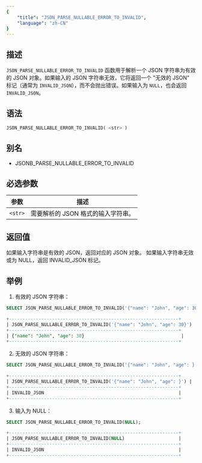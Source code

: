 ```yaml
---
{
    "title": "JSON_PARSE_NULLABLE_ERROR_TO_INVALID",
    "language": "zh-CN"
}
---
```


<!-- 
Licensed to the Apache Software Foundation (ASF) under one
or more contributor license agreements.  See the NOTICE file
distributed with this work for additional information
regarding copyright ownership.  The ASF licenses this file
to you under the Apache License, Version 2.0 (the
"License"); you may not use this file except in compliance
with the License.  You may obtain a copy of the License at

  http://www.apache.org/licenses/LICENSE-2.0

Unless required by applicable law or agreed to in writing,
software distributed under the License is distributed on an
"AS IS" BASIS, WITHOUT WARRANTIES OR CONDITIONS OF ANY
KIND, either express or implied.  See the License for the
specific language governing permissions and limitations
under the License.
-->


## 描述

`JSON_PARSE_NULLABLE_ERROR_TO_INVALID` 函数用于解析一个 JSON 字符串为有效的 JSON 对象。如果输入的 JSON 字符串无效，它将返回一个 "无效的 JSON" 标记（通常为 `INVALID_JSON`），而不会抛出错误。如果输入为 `NULL`，也会返回 `INVALID_JSON`。

## 语法

```sql
JSON_PARSE_NULLABLE_ERROR_TO_INVALID( <str> )
```
## 别名

- JSONB_PARSE_NULLABLE_ERROR_TO_INVALID

## 必选参数

| 参数 | 描述 |
|------|------|
| `<str>` | 需要解析的 JSON 格式的输入字符串。 |

## 返回值
如果输入字符串是有效的 JSON，返回对应的 JSON 对象。
如果输入字符串无效或为 NULL，返回 INVALID_JSON 标记。

## 举例
1. 有效的 JSON 字符串：
```sql
SELECT JSON_PARSE_NULLABLE_ERROR_TO_INVALID('{"name": "John", "age": 30}');

```

```sql
+---------------------------------------------------------------+
| JSON_PARSE_NULLABLE_ERROR_TO_INVALID('{"name": "John", "age": 30}') |
+---------------------------------------------------------------+
| {"name": "John", "age": 30}                                    |
+---------------------------------------------------------------+

```
2. 无效的 JSON 字符串：
```sql
SELECT JSON_PARSE_NULLABLE_ERROR_TO_INVALID('{"name": "John", "age": }');

```
```sql
+---------------------------------------------------------------+
| JSON_PARSE_NULLABLE_ERROR_TO_INVALID('{"name": "John", "age": }') |
+---------------------------------------------------------------+
| INVALID_JSON                                                  |
+---------------------------------------------------------------+

```
3. 输入为 NULL：
```sql
SELECT JSON_PARSE_NULLABLE_ERROR_TO_INVALID(NULL);

```
```sql
+---------------------------------------------------------------+
| JSON_PARSE_NULLABLE_ERROR_TO_INVALID(NULL)                    |
+---------------------------------------------------------------+
| INVALID_JSON                                                  |
+---------------------------------------------------------------+

```
